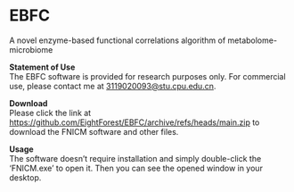 # EBFC
A novel enzyme-based functional correlations algorithm of metabolome-microbiome  
  
**Statement of Use**  
The EBFC software is provided for research purposes only. For commercial use, please contact me at 3119020093@stu.cpu.edu.cn.  
  
**Download**  
Please click the link at https://github.com/EightForest/EBFC/archive/refs/heads/main.zip to download the FNICM software and other files.  
  
**Usage**  
The software doesn’t require installation and simply double-click the ‘FNICM.exe’ to open it. Then you can see the opened window in your desktop.  
